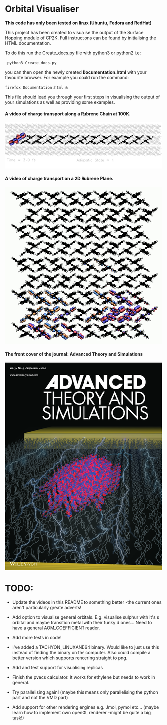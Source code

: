 # Orbital Visualiser

**This code has only been tested on linux (Ubuntu, Fedora and RedHat)**

This project has been created to visualise the output of the Surface Hopping module of CP2K. Full instructions can be found by initialising the HTML documentation.

To do this run the Create_docs.py file with python3 or python2 i.e:

` python3 Create_docs.py`

you can then open the newly created **Documentation.html** with your favourite browser. For example you could run the command:

`firefox Documentation.html &`

This file should lead you through your first steps in visualising the output of your simulations as well as providing some examples.

#### A video of charge transport along a Rubrene Chain at 100K.
[![Rubrene Chain](./Docs/Perm_img/img003.jpg)](https://www.youtube.com/watch?v=RzQyxYfE4hM "Rubrene 100K")

#### A video of charge transport on a 2D Rubrene Plane.
[![Rubrene Plane](./Docs/Perm_img/Rubrene_plane.png)](https://www.youtube.com/watch?v=I48nQ6tknBU)

#### The front cover of the journal: Advanced Theory and Simulations
![Rubrene Plane](./Docs/Perm_img/journalCoverPic.png )


TODO:
====

+ Update the videos in this README to something better -the current ones aren't particularly greate adverts!

+ Add option to visualise general orbitals. E.g. visualise sulphur with it's s orbital and maybe transition metal with their funky d ones... Need to have a general AOM_COEFFICIENT reader.

+ Add more tests in code!

+ I've added a TACHYON_LINUXAND64 binary. Would like to just use this instead of finding the binary on the computer. Also could compile a better version which supports rendering straight to png.

+ Add and test support for visualising replicas

+ Finish the pvecs calculator. It works for ethylene but needs to work in general.

+ Try parallelising again! (maybe this means only parallelising the python part and not the VMD part)

+ Add support for other rendering engines e.g. Jmol, pymol etc... (maybe learn how to implement own openGL renderer -might be quite a big task!)
